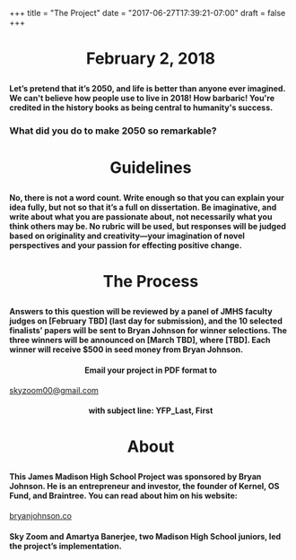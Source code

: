 +++
title = "The Project"
date = "2017-06-27T17:39:21-07:00"
draft = false
+++

<h1><p align="center">February 2, 2018</p></h1>

<h4>Let’s pretend that it’s 2050, and life is better than anyone ever imagined. We can't believe how people use to live in 2018! How barbaric! You're credited in the history books as being central to humanity's success. </h4> 

<h3>What did you do to make 2050 so remarkable?</h3> 

 <h1><p align="center">Guidelines</p></h1> 

<h4>No, there is not a word count. Write enough so that you can explain your idea fully, but not so that it’s a full on dissertation. Be imaginative, and write about what you are passionate about, not necessarily what you think others may be. No rubric will be used, but responses will be judged based on originality and creativity—your imagination of novel perspectives and your passion for effecting positive change.</h4> 

<h1><p align="center"> The Process </p></h1> 

<h4>Answers to this question will be reviewed by a panel of JMHS faculty judges on [February TBD] (last day for submission), and the 10 selected finalists’ papers will be sent to Bryan Johnson for winner selections. The three winners will be announced on [March TBD], where [TBD]. Each winner will receive $500 in seed money from Bryan Johnson. </h4>



<h4><p align="center">Email your project in PDF format to</p></h4> 

[skyzoom00@gmail.com](mailto:skyzoom00@gmail.com)


<h4><p align="center"> with subject line: 
YFP_Last, First


</p></h4> 

<h1><p align="center"> About </p></h1> 

<h4>This James Madison High School Project was sponsored by Bryan Johnson. He is an entrepreneur and investor, the founder of Kernel, OS Fund, and Braintree. You can read about him on his website:</h4>

[bryanjohnson.co](https://bryanjohnson.co/)


<h4>Sky Zoom and Amartya Banerjee, two Madison High School juniors, led the project’s implementation. </h4> 

